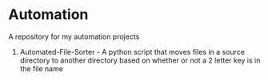 # Automation
A repository for my automation projects

1. Automated-File-Sorter - A python script that moves files in a source directory to another directory based on whether or not a 2 letter key is in the file name
